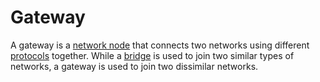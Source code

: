 # Gateway

A gateway is a [network node](https://searchnetworking.techtarget.com/definition/node) that connects two networks using different [protocols](https://searchnetworking.techtarget.com/definition/protocol) together. While a [bridge](https://searchsecurity.techtarget.com/definition/bridge) is used to join two similar types of networks, a gateway is used to join two dissimilar networks.


